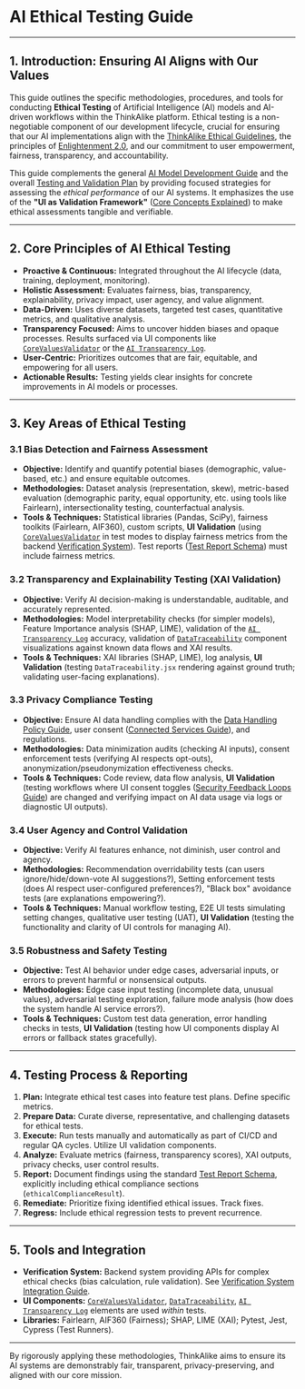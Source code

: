 # AI Ethical Testing Guide

---

## 1. Introduction: Ensuring AI Aligns with Our Values

This guide outlines the specific methodologies, procedures, and tools for conducting **Ethical Testing** of Artificial Intelligence (AI) models and AI-driven workflows within the ThinkAlike platform. Ethical testing is a non-negotiable component of our development lifecycle, crucial for ensuring that our AI implementations align with the [ThinkAlike Ethical Guidelines](../../../core/ethics/ethical_guidelines.md), the principles of [Enlightenment 2.0](../../../core/enlightenment_2_0/ENLIGHTENMENT_2_0_PRINCIPLES.md), and our commitment to user empowerment, fairness, transparency, and accountability.

This guide complements the general [AI Model Development Guide](./ai_model_development_guide.md) and the overall [Testing and Validation Plan](../testing_and_validation_plan.md) by providing focused strategies for assessing the *ethical performance* of our AI systems. It emphasizes the use of the **"UI as Validation Framework"** ([Core Concepts Explained](../../../vision/core_concepts.md)) to make ethical assessments tangible and verifiable.

---

## 2. Core Principles of AI Ethical Testing

*   **Proactive & Continuous:** Integrated throughout the AI lifecycle (data, training, deployment, monitoring).
*   **Holistic Assessment:** Evaluates fairness, bias, transparency, explainability, privacy impact, user agency, and value alignment.
*   **Data-Driven:** Uses diverse datasets, targeted test cases, quantitative metrics, and qualitative analysis.
*   **Transparency Focused:** Aims to uncover hidden biases and opaque processes. Results surfaced via UI components like [`CoreValuesValidator`](../../../components/ui_components/CoreValuesValidator.md) or the [`AI Transparency Log`](./ai_transparency_log.md).
*   **User-Centric:** Prioritizes outcomes that are fair, equitable, and empowering for all users.
*   **Actionable Results:** Testing yields clear insights for concrete improvements in AI models or processes.

---

## 3. Key Areas of Ethical Testing

### 3.1 Bias Detection and Fairness Assessment

*   **Objective:** Identify and quantify potential biases (demographic, value-based, etc.) and ensure equitable outcomes.
*   **Methodologies:** Dataset analysis (representation, skew), metric-based evaluation (demographic parity, equal opportunity, etc. using tools like Fairlearn), intersectionality testing, counterfactual analysis.
*   **Tools & Techniques:** Statistical libraries (Pandas, SciPy), fairness toolkits (Fairlearn, AIF360), custom scripts, **UI Validation** (using [`CoreValuesValidator`](../../../components/ui_components/CoreValuesValidator.md) in test modes to display fairness metrics from the backend [Verification System](../../../architecture/verification_system/verification_system.md)). Test reports ([Test Report Schema](../../../templates/test_report_schema.md)) must include fairness metrics.

### 3.2 Transparency and Explainability Testing (XAI Validation)

*   **Objective:** Verify AI decision-making is understandable, auditable, and accurately represented.
*   **Methodologies:** Model interpretability checks (for simpler models), Feature Importance analysis (SHAP, LIME), validation of the [`AI Transparency Log`](./ai_transparency_log.md) accuracy, validation of [`DataTraceability`](../../../components/ui_components/data_traceability.md) component visualizations against known data flows and XAI results.
*   **Tools & Techniques:** XAI libraries (SHAP, LIME), log analysis, **UI Validation** (testing `DataTraceability.jsx` rendering against ground truth; validating user-facing explanations).

### 3.3 Privacy Compliance Testing

*   **Objective:** Ensure AI data handling complies with the [Data Handling Policy Guide](../data_handling_policy_guide.md), user consent ([Connected Services Guide](../user_guides/connected_services_guide.md)), and regulations.
*   **Methodologies:** Data minimization audits (checking AI inputs), consent enforcement tests (verifying AI respects opt-outs), anonymization/pseudonymization effectiveness checks.
*   **Tools & Techniques:** Code review, data flow analysis, **UI Validation** (testing workflows where UI consent toggles ([Security Feedback Loops Guide](../Security_Feedback_Loops.md)) are changed and verifying impact on AI data usage via logs or diagnostic UI outputs).

### 3.4 User Agency and Control Validation

*   **Objective:** Verify AI features enhance, not diminish, user control and agency.
*   **Methodologies:** Recommendation overridability tests (can users ignore/hide/down-vote AI suggestions?), Setting enforcement tests (does AI respect user-configured preferences?), "Black box" avoidance tests (are explanations empowering?).
*   **Tools & Techniques:** Manual workflow testing, E2E UI tests simulating setting changes, qualitative user testing (UAT), **UI Validation** (testing the functionality and clarity of UI controls for managing AI).

### 3.5 Robustness and Safety Testing

*   **Objective:** Test AI behavior under edge cases, adversarial inputs, or errors to prevent harmful or nonsensical outputs.
*   **Methodologies:** Edge case input testing (incomplete data, unusual values), adversarial testing exploration, failure mode analysis (how does the system handle AI service errors?).
*   **Tools & Techniques:** Custom test data generation, error handling checks in tests, **UI Validation** (testing how UI components display AI errors or fallback states gracefully).

---

## 4. Testing Process & Reporting

1.  **Plan:** Integrate ethical test cases into feature test plans. Define specific metrics.
2.  **Prepare Data:** Curate diverse, representative, and challenging datasets for ethical tests.
3.  **Execute:** Run tests manually and automatically as part of CI/CD and regular QA cycles. Utilize UI validation components.
4.  **Analyze:** Evaluate metrics (fairness, transparency scores), XAI outputs, privacy checks, user control results.
5.  **Report:** Document findings using the standard [Test Report Schema](../../../templates/test_report_schema.md), explicitly including ethical compliance sections (`ethicalComplianceResult`).
6.  **Remediate:** Prioritize fixing identified ethical issues. Track fixes.
7.  **Regress:** Include ethical regression tests to prevent recurrence.

---

## 5. Tools and Integration

*   **Verification System:** Backend system providing APIs for complex ethical checks (bias calculation, rule validation). See [Verification System Integration Guide](../Verification_System_Integration_Guide.md).
*   **UI Components:** [`CoreValuesValidator`](../../../components/ui_components/CoreValuesValidator.md), [`DataTraceability`](../../../components/ui_components/data_traceability.md), [`AI Transparency Log`](./ai_transparency_log.md) elements are used *within* tests.
*   **Libraries:** Fairlearn, AIF360 (Fairness); SHAP, LIME (XAI); Pytest, Jest, Cypress (Test Runners).

---

By rigorously applying these methodologies, ThinkAlike aims to ensure its AI systems are demonstrably fair, transparent, privacy-preserving, and aligned with our core mission.
